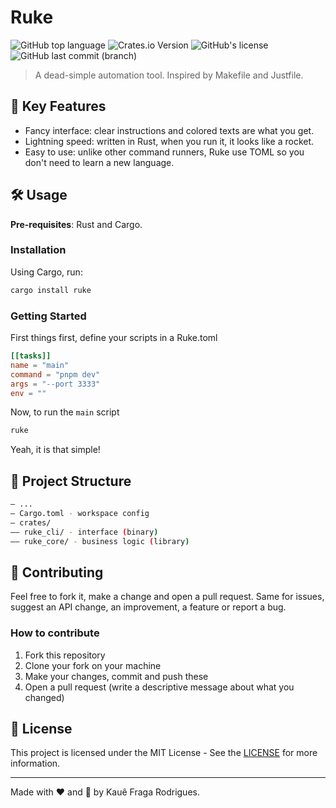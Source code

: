 # Ruke

![GitHub top language](https://img.shields.io/github/languages/top/kauefraga/ruke)
![Crates.io Version](https://img.shields.io/crates/v/ruke)
![GitHub's license](https://img.shields.io/github/license/kauefraga/ruke)
![GitHub last commit (branch)](https://img.shields.io/github/last-commit/kauefraga/ruke/main)

> A dead-simple automation tool. Inspired by Makefile and Justfile.

## 🔑 Key Features

- Fancy interface: clear instructions and colored texts are what you get.
- Lightning speed: written in Rust, when you run it, it looks like a rocket.
- Easy to use: unlike other command runners, Ruke use TOML so you don't need to learn a new language.

## 🛠 Usage

**Pre-requisites**: Rust and Cargo.

### Installation

Using Cargo, run:

```bash
cargo install ruke
```

### Getting Started

First things first, define your scripts in a Ruke.toml

```toml
[[tasks]]
name = "main"
command = "pnpm dev"
args = "--port 3333"
env = ""
```

Now, to run the `main` script

```bash
ruke
```

Yeah, it is that simple!

## 🧱 Project Structure

```bash
— ...
— Cargo.toml - workspace config
— crates/
—— ruke_cli/ - interface (binary)
—— ruke_core/ - business logic (library)
```

## 💖 Contributing

Feel free to fork it, make a change and open a pull request. Same for issues, suggest an API change, an improvement, a feature or report a bug.

### How to contribute

1. Fork this repository
2. Clone your fork on your machine
3. Make your changes, commit and push these
4. Open a pull request (write a descriptive message about what you changed)

## 📝 License

This project is licensed under the MIT License - See the [LICENSE](https://github.com/kauefraga/ruke/blob/main/LICENSE) for more information.

---

Made with ❤ and 🦀 by Kauê Fraga Rodrigues.
